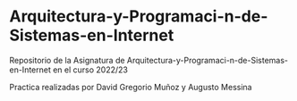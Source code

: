 # Arquitectura-y-Programaci-n-de-Sistemas-en-Internet


Repositorio de la Asignatura de Arquitectura-y-Programaci-n-de-Sistemas-en-Internet en el curso 2022/23

Practica realizadas por David Gregorio Muñoz y Augusto Messina
